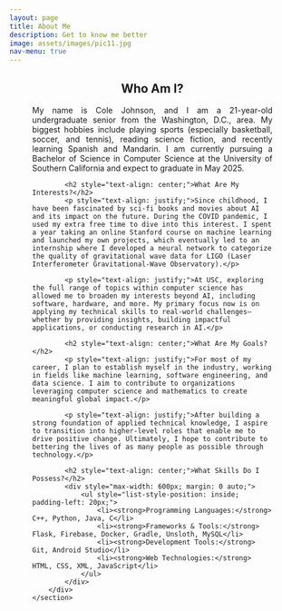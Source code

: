 ```yaml
---
layout: page
title: About Me
description: Get to know me better
image: assets/images/pic11.jpg
nav-menu: true
---
```


<div class="inner" style="max-width: 800px; margin: 0 auto;">
    <section>
        <div class="content" style="padding: 0 40px;">
            <h2 style="text-align: center;">Who Am I?</h2>
            <p style="text-align: justify;">My name is Cole Johnson, and I am a 21-year-old undergraduate senior from the Washington, D.C., area. My biggest hobbies include playing sports (especially basketball, soccer, and tennis), reading science fiction, and recently learning Spanish and Mandarin. I am currently pursuing a Bachelor of Science in Computer Science at the University of Southern California and expect to graduate in May 2025.</p>

            <h2 style="text-align: center;">What Are My Interests?</h2>
            <p style="text-align: justify;">Since childhood, I have been fascinated by sci-fi books and movies about AI and its impact on the future. During the COVID pandemic, I used my extra free time to dive into this interest. I spent a year taking an online Stanford course on machine learning and launched my own projects, which eventually led to an internship where I developed a neural network to categorize the quality of gravitational wave data for LIGO (Laser Interferometer Gravitational-Wave Observatory).</p>

            <p style="text-align: justify;">At USC, exploring the full range of topics within computer science has allowed me to broaden my interests beyond AI, including software, hardware, and more. My primary focus now is on applying my technical skills to real-world challenges—whether by providing insights, building impactful applications, or conducting research in AI.</p>

            <h2 style="text-align: center;">What Are My Goals?</h2>
            <p style="text-align: justify;">For most of my career, I plan to establish myself in the industry, working in fields like machine learning, software engineering, and data science. I aim to contribute to organizations leveraging computer science and mathematics to create meaningful global impact.</p>

            <p style="text-align: justify;">After building a strong foundation of applied technical knowledge, I aspire to transition into higher-level roles that enable me to drive positive change. Ultimately, I hope to contribute to bettering the lives of as many people as possible through technology.</p>

            <h2 style="text-align: center;">What Skills Do I Possess?</h2>
            <div style="max-width: 600px; margin: 0 auto;">
                <ul style="list-style-position: inside; padding-left: 20px;">
                    <li><strong>Programming Languages:</strong> C++, Python, Java, C</li>
                    <li><strong>Frameworks & Tools:</strong> Flask, Firebase, Docker, Gradle, Unsloth, MySQL</li>
                    <li><strong>Development Tools:</strong> Git, Android Studio</li>
                    <li><strong>Web Technologies:</strong> HTML, CSS, XML, JavaScript</li>
                </ul>
            </div>
        </div>
    </section>
</div>
